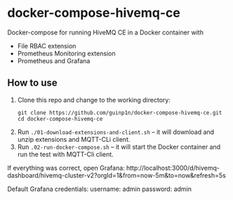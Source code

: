 # docker-compose-hivemq-ce
Docker-compose for running HiveMQ CE in a Docker container with
- File RBAC extension
- Prometheus Monitoring extension
- Prometheus and Grafana

## How to use

1. Clone this repo and change to the working directory:
    ```
    git clone https://github.com/guinp1n/docker-compose-hivemq-ce.git
    cd docker-compose-hivemq-ce
    ```
2. Run `./01-download-extensions-and-client.sh` – it will download and unzip extensions and MQTT-CLi client.
3. Run `.02-run-docker-compose.sh` – it will start the Docker container and run the test with MQTT-Cli client.

If everything was correct, open Grafana: http://localhost:3000/d/hivemq-dashboard/hivemq-cluster-v2?orgId=1&from=now-5m&to=now&refresh=5s

Default Grafana credentials:
   username: admin
   password: admin


